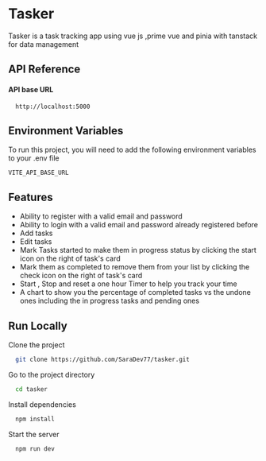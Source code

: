 
# Tasker

Tasker is a task tracking app using vue js ,prime vue and pinia with tanstack for data management


## API Reference

#### API base URL 

```http
  http://localhost:5000
```




## Environment Variables

To run this project, you will need to add the following environment variables to your .env file

`VITE_API_BASE_URL`




## Features
- Ability to register with a valid email and password
- Ability to login with a valid email and password already registered before
- Add tasks 
- Edit tasks
- Mark Tasks started to make them in progress status by clicking the start icon on the right of task's card
- Mark them as completed to remove them from your list by clicking the check icon on the right of task's card 
- Start , Stop and reset a one hour Timer to help you track your time 
- A chart to show you the percentage of completed tasks vs the undone ones including the in progress tasks and pending ones 


## Run Locally

Clone the project

```bash
  git clone https://github.com/SaraDev77/tasker.git
```

Go to the project directory

```bash
  cd tasker
```

Install dependencies

```bash
  npm install
```

Start the server

```bash
  npm run dev
```

